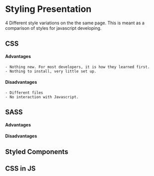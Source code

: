 # Styling Presentation
4 Different style variations on the the same page. This is meant as a comparison of styles for javascript developing.

## CSS

#### Advantages
    - Nothing new. For most developers, it is how they learned first.
    - Nothing to install, very little set up.

#### Disadvantages
    - Different files
    - No interaction with Javascript. 

## SASS

#### Advantages

#### Disadvantages

## Styled Components

## CSS in JS